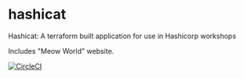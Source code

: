 # hashicat
Hashicat: A terraform built application for use in Hashicorp workshops

Includes "Meow World" website.

[![CircleCI](https://circleci.com/gh/hashicorp/hashicat-azure/tree/master.svg?style=svg)](https://circleci.com/gh/hashicorp/hashicat-azure/tree/master)
###